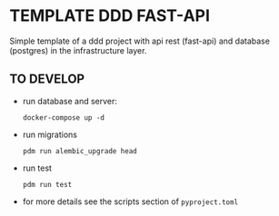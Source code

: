 # TEMPLATE DDD FAST-API 

Simple template of a ddd project with api rest (fast-api) and database (postgres) in the infrastructure layer.

## TO DEVELOP

- run database and server:

    `docker-compose up -d`

- run migrations

    `pdm run alembic_upgrade head`

- run test

    `pdm run test`

- for more details see the scripts section of `pyproject.toml`


